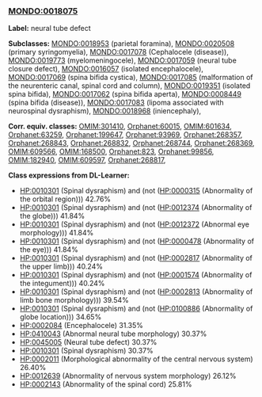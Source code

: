 
### [MONDO:0018075](http://purl.obolibrary.org/obo/MONDO_0018075)
**Label:** neural tube defect

**Subclasses:** [MONDO:0018953](http://purl.obolibrary.org/obo/MONDO_0018953) (parietal foramina), [MONDO:0020508](http://purl.obolibrary.org/obo/MONDO_0020508) (primary syringomyelia), [MONDO:0017078](http://purl.obolibrary.org/obo/MONDO_0017078) (Cephalocele (disease)), [MONDO:0019773](http://purl.obolibrary.org/obo/MONDO_0019773) (myelomeningocele), [MONDO:0017059](http://purl.obolibrary.org/obo/MONDO_0017059) (neural tube closure defect), [MONDO:0016057](http://purl.obolibrary.org/obo/MONDO_0016057) (isolated encephalocele), [MONDO:0017069](http://purl.obolibrary.org/obo/MONDO_0017069) (spina bifida cystica), [MONDO:0017085](http://purl.obolibrary.org/obo/MONDO_0017085) (malformation of the neurenteric canal, spinal cord and column), [MONDO:0019351](http://purl.obolibrary.org/obo/MONDO_0019351) (isolated spina bifida), [MONDO:0017062](http://purl.obolibrary.org/obo/MONDO_0017062) (spina bifida aperta), [MONDO:0008449](http://purl.obolibrary.org/obo/MONDO_0008449) (spina bifida (disease)), [MONDO:0017083](http://purl.obolibrary.org/obo/MONDO_0017083) (lipoma associated with neurospinal dysraphism), [MONDO:0018968](http://purl.obolibrary.org/obo/MONDO_0018968) (iniencephaly), 

**Corr. equiv. classes:** [OMIM:301410](http://purl.obolibrary.org/obo/OMIM_301410), [Orphanet:60015](http://www.orpha.net/ORDO/Orphanet_60015), [OMIM:601634](http://purl.obolibrary.org/obo/OMIM_601634), [Orphanet:63259](http://www.orpha.net/ORDO/Orphanet_63259), [Orphanet:199647](http://www.orpha.net/ORDO/Orphanet_199647), [Orphanet:93969](http://www.orpha.net/ORDO/Orphanet_93969), [Orphanet:268357](http://www.orpha.net/ORDO/Orphanet_268357), [Orphanet:268843](http://www.orpha.net/ORDO/Orphanet_268843), [Orphanet:268832](http://www.orpha.net/ORDO/Orphanet_268832), [Orphanet:268744](http://www.orpha.net/ORDO/Orphanet_268744), [Orphanet:268369](http://www.orpha.net/ORDO/Orphanet_268369), [OMIM:609566](http://purl.obolibrary.org/obo/OMIM_609566), [OMIM:168500](http://purl.obolibrary.org/obo/OMIM_168500), [Orphanet:823](http://www.orpha.net/ORDO/Orphanet_823), [Orphanet:99856](http://www.orpha.net/ORDO/Orphanet_99856), [OMIM:182940](http://purl.obolibrary.org/obo/OMIM_182940), [OMIM:609597](http://purl.obolibrary.org/obo/OMIM_609597), [Orphanet:268817](http://www.orpha.net/ORDO/Orphanet_268817), 

**Class expressions from DL-Learner:**

- [HP:0010301](http://purl.obolibrary.org/obo/HP_0010301) (Spinal dysraphism) and (not ([HP:0000315](http://purl.obolibrary.org/obo/HP_0000315) (Abnormality of the orbital region))) 42.76%
- [HP:0010301](http://purl.obolibrary.org/obo/HP_0010301) (Spinal dysraphism) and (not ([HP:0012374](http://purl.obolibrary.org/obo/HP_0012374) (Abnormality of the globe))) 41.84%
- [HP:0010301](http://purl.obolibrary.org/obo/HP_0010301) (Spinal dysraphism) and (not ([HP:0012372](http://purl.obolibrary.org/obo/HP_0012372) (Abnormal eye morphology))) 41.84%
- [HP:0010301](http://purl.obolibrary.org/obo/HP_0010301) (Spinal dysraphism) and (not ([HP:0000478](http://purl.obolibrary.org/obo/HP_0000478) (Abnormality of the eye))) 41.84%
- [HP:0010301](http://purl.obolibrary.org/obo/HP_0010301) (Spinal dysraphism) and (not ([HP:0002817](http://purl.obolibrary.org/obo/HP_0002817) (Abnormality of the upper limb))) 40.24%
- [HP:0010301](http://purl.obolibrary.org/obo/HP_0010301) (Spinal dysraphism) and (not ([HP:0001574](http://purl.obolibrary.org/obo/HP_0001574) (Abnormality of the integument))) 40.24%
- [HP:0010301](http://purl.obolibrary.org/obo/HP_0010301) (Spinal dysraphism) and (not ([HP:0002813](http://purl.obolibrary.org/obo/HP_0002813) (Abnormality of limb bone morphology))) 39.54%
- [HP:0010301](http://purl.obolibrary.org/obo/HP_0010301) (Spinal dysraphism) and (not ([HP:0100886](http://purl.obolibrary.org/obo/HP_0100886) (Abnormality of globe location))) 34.65%
- [HP:0002084](http://purl.obolibrary.org/obo/HP_0002084) (Encephalocele) 31.35%
- [HP:0410043](http://purl.obolibrary.org/obo/HP_0410043) (Abnormal neural tube morphology) 30.37%
- [HP:0045005](http://purl.obolibrary.org/obo/HP_0045005) (Neural tube defect) 30.37%
- [HP:0010301](http://purl.obolibrary.org/obo/HP_0010301) (Spinal dysraphism) 30.37%
- [HP:0002011](http://purl.obolibrary.org/obo/HP_0002011) (Morphological abnormality of the central nervous system) 26.40%
- [HP:0012639](http://purl.obolibrary.org/obo/HP_0012639) (Abnormality of nervous system morphology) 26.12%
- [HP:0002143](http://purl.obolibrary.org/obo/HP_0002143) (Abnormality of the spinal cord) 25.81%



